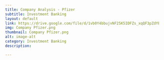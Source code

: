 ```yaml
---
title: Company Analysis - Pfizer
subtitle: Investment Banking
layout: default
link: https://drive.google.com/file/d/1vb0Y4bbujvNF25K5IDFZs_xqQF3pZdYE/view
img: Company Pfizer.png
thumbnail: Company Pfizer.png
alt: image-alt
category: Investment Banking
description:

---
```

